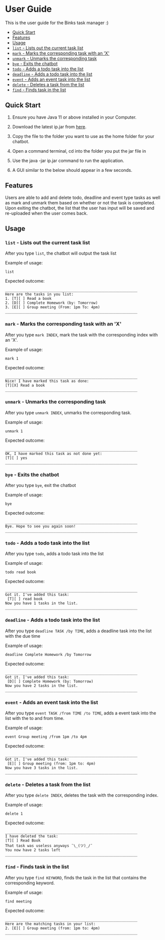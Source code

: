 # User Guide
This is the user guide for the Binks task manager :)

* [Quick Start](#quick-start)
* [Features](#features)
* [Usage](#usage)
* [`list` - Lists out the current task list](#list---Lists-out-the-current-task-list)
* [`mark` - Marks the corresponding task with an 'X'](#mark---marks-the-corresponding-task-with-an-x)
* [`unmark` - Unmarks the corresponding task](#unmark---Unmarks-the-corresponding-task)
* [`bye` - Exits the chatbot](#bye---Exits-the-chatbot)
* [`todo` - Adds a todo task into the list](#todo---Adds-a-todo-task-into-the-list)
* [`deadline` - Adds a todo task into the list](#deadline---Adds-a-todo-task-into-the-list)
* [`event` - Adds an event task into the list](#event---Adds-an-event-task-into-the-list)
* [`delete` - Deletes a task from the list](#delete---Deletes-a-task-from-the-list)
* [`find` - Finds task in the list](#find---Finds-task-in-the-list)




## Quick Start

1. Ensure you have Java 11 or above installed in your Computer.

2. Download the latest ip.jar from [here](https://github.com/EugeneChanJiajun/ip/releases/tag/A-Release).

3. Copy the file to the folder you want to use as the home folder for your chatbot.

4. Open a command terminal, cd into the folder you put the jar file in 

5. Use the java -jar ip.jar command to run the application.
   
6. A GUI similar to the below should appear in a few seconds.

## Features

Users are able to add and delete todo, deadline and event type tasks as well as mark and unmark them based on whether or not the task is completed. 
Upon exiting the chatbot, the list that the user has input will be saved and re-uploaded when the user comes back. 

## Usage

### `list` - Lists out the current task list

After you type `list`, the chatbot will output the task list

Example of usage: 

`list`

Expected outcome:

```
____________________________________________________________
Here are the tasks in you list:
1. [T][ ] Read a book
2. [D][ ] Complete Homework (by: Tomorrow)
3. [E][ ] Group meeting (From: 1pm To: 4pm)
____________________________________________________________
```

### `mark` - Marks the corresponding task with an 'X'

After you type `mark INDEX`, mark the task with the corresponding index with an 'X'.

Example of usage:

`mark 1`

Expected outcome:

```
____________________________________________________________
Nice! I have marked this task as done:
[T][X] Read a book
____________________________________________________________
```

### `unmark` - Unmarks the corresponding task

After you type `unmark INDEX`, unmarks the corresponding task.

Example of usage:

`unmark 1`

Expected outcome:

```
____________________________________________________________
OK, I have marked this task as not done yet:
[T][ ] yes
____________________________________________________________
```

### `bye` - Exits the chatbot

After you type `bye`, exit the chatbot

Example of usage:

`bye`

Expected outcome:

```
____________________________________________________________
Bye. Hope to see you again soon!
____________________________________________________________
```

### `todo` - Adds a todo task into the list

After you type `todo`, adds a todo task into the list

Example of usage:

`todo read book`

Expected outcome:

```
____________________________________________________________
Got it. I've added this task:
 [T][ ] read book
Now you have 1 tasks in the list.
____________________________________________________________
```

### `deadline` - Adds a todo task into the list

After you type `deadline TASK /by TIME`, adds a deadline task into the list with the due time

Example of usage:

`deadline Complete Homework /by Tomorrow`

Expected outcome:

```
____________________________________________________________
Got it. I've added this task:
 [D][ ] Complete Homework (by: Tomorrow)
Now you have 2 tasks in the list.
____________________________________________________________

```

### `event` - Adds an event task into the list

After you type `event TASK /from TIME /to TIME`, adds a event task into the list with the to and from time.

Example of usage:

`event Group meeting /from 1pm /to 4pm`

Expected outcome:

```
____________________________________________________________
Got it. I've added this task:
 [E][ ] Group meeting (from: 1pm to: 4pm)
Now you have 3 tasks in the list.
____________________________________________________________

```

### `delete` - Deletes a task from the list

After you type `delete INDEX`, deletes the task with the corresponding index.

Example of usage:

`delete 1`

Expected outcome:

```
____________________________________________________________
I have deleted the task: 
[T][ ] Read Book
That task was useless anyways ¯\_(ツ)_/¯
You now have 2 tasks left
____________________________________________________________

```

### `find` - Finds task in the list

After you type `find KEYWORD`, finds the task in the list that contains the corresponding keyword.

Example of usage:

`find meeting`

Expected outcome:

```
____________________________________________________________
Here are the matching tasks in your list:
2. [E][ ] Group meeting (from: 1pm to: 4pm)
____________________________________________________________

```